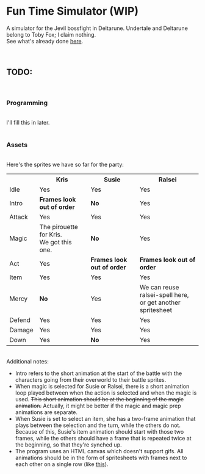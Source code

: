# Fun Time Simulator (WIP)
A simulator for the Jevil bossfight in Deltarune. Undertale and Deltarune belong to Toby Fox; I claim nothing.<br>
See what's already done <a href="https://krlw890.github.io/jevil-simulator/Jevil's%20Fun%20Time.html">here</a>.

<br>

<h2>TODO:</h2><br>
<h3>Programming</h3><br>
I'll fill this in later.<br><br>

<h3>Assets</h3><br>
Here's the sprites we have so far for the party:<br>
<table><tbody>
 <tr>
  <th></th>
  <th>Kris</th>
  <th>Susie</th>
  <th>Ralsei</th>
 </tr>
 <tr>
  <td>Idle</td>
  <td>Yes</td>
  <td>Yes</td>
  <td>Yes</td>
 </tr>
 <tr>
  <td>Intro</td>
  <td><strong>Frames look out of order</strong></td>
  <td><strong>No</strong></td>
  <td>Yes</td>
 </tr>
 <tr>
  <td>Attack</td>
  <td>Yes</td>
  <td>Yes</td>
  <td>Yes</td>
 </tr>
 <tr>
  <td>Magic</td>
  <td>The pirouette for Kris.<br>We got this one.</td>
  <td><strong>No</strong></td>
  <td>Yes</td>
 </tr>
 <tr>
  <td>Act</td>
  <td>Yes</td>
  <td><strong>Frames look out of order</strong></td>
  <td><strong>Frames look out of order</strong></td>
 </tr>
 <tr>
  <td>Item</td>
  <td>Yes</td>
  <td>Yes</td>
  <td>Yes</td>
 </tr>
 <tr>
  <td>Mercy</td>
  <td><strong>No</strong></td>
  <td>Yes</td>
  <td>We can reuse ralsei-spell here,<br>or get another spritesheet</td>
 </tr>
 <tr>
  <td>Defend</td>
  <td>Yes</td>
  <td>Yes</td>
  <td>Yes</td>
 </tr>
 <tr>
  <td>Damage</td>
  <td>Yes</td>
  <td>Yes</td>
  <td>Yes</td>
 </tr>
 <tr>
  <td>Down</td>
  <td>Yes</td>
  <td><strong>No</strong></td>
  <td>Yes</td>
 </tr>
</tbody></table><br>
Additional notes:<br>
<ul>
<li>Intro refers to the short animation at the start of the battle with the characters going from their overworld to their battle sprites.
<li>When magic is selected for Susie or Ralsei, there is a short animation loop played between when the action is selected and when the magic is used. <s>This short animation should be at the beginning of the magic animation.</s> Actually, it might be better if the magic and magic prep animations are separate.
<li>When Susie is set to select an item, she has a two-frame animation that plays between the selection and the turn, while the others do not. Because of this, Susie's item animation should start with those two frames, while the others should have a frame that is repeated twice at the beginning, so that they're synched up.
<li>The program uses an HTML canvas which doesn't support gifs. All animations should be in the form of spritesheets with frames next to each other on a single row (like <a href="https://github.com/KRLW890/jevil-simulator/blob/master/images/kris-idle.png">this</a>).



